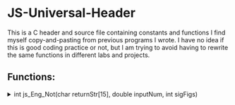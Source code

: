 # JS-Universal-Header
This is a C header and source file containing constants and functions I find myself copy-and-pasting from previous programs I wrote.
I have no idea if this is good coding practice or not, but I am trying to avoid having to rewrite the same functions in different labs and projects.

## Functions:
<details>
  <summary>int js_Eng_Not(char returnStr[15], double inputNum, int sigFigs)</summary>
  This function formats a double number in engineering notation, from yocto- (10^-24) to yotta- (10^24). String is 15 chars long, and is always right-justified so the prefix is always the 9th char.

  Passed inputs:
  - `char returnStr[15]`  is the pointer to the string to pass the formatted string back to.
  - `double inputNum`  is the double that is going to be converted to a string in engineering notation
</details>



